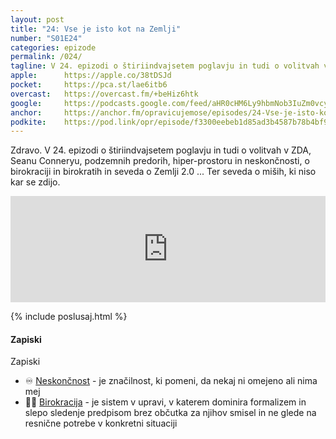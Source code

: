 ```yaml
---
layout: post
title: "24: Vse je isto kot na Zemlji"
number: "S01E24"
categories: epizode
permalink: /024/
tagline: V 24. epizodi o štiriindvajsetem poglavju in tudi o volitvah v ZDA, Seanu Conneryu, podzemnih predorih, hiper-prostoru in neskončnosti, o birokraciji in birokratih in o Zemlji 2.0. Ter seveda o miših.
apple:		https://apple.co/38tDSJd
pocket:		https://pca.st/lae6itb6
overcast:	https://overcast.fm/+beHiz6htk
google:		https://podcasts.google.com/feed/aHR0cHM6Ly9hbmNob3IuZm0vcy8yMmI1YTUwMC9wb2RjYXN0L3Jzcw/episode/NmM5N2MzZTctOGM2My00MGQzLTgzYzMtZGE1NjZlNzFhYmEw?sa=X&ved=0CAUQkfYCahcKEwiot7D3gK_4AhUAAAAAHQAAAAAQCg
anchor:		https://anchor.fm/opravicujemose/episodes/24-Vse-je-isto-kot-na-Zemlji-em6s0o
podkite:	https://pod.link/opr/episode/f3300eebeb1d85ad3b4587b78b4bf9d1
---
```


Zdravo. V 24. epizodi o štiriindvajsetem poglavju in tudi o volitvah v ZDA, Seanu Conneryu, podzemnih predorih, hiper-prostoru in neskončnosti, o birokraciji in birokratih in seveda o Zemlji 2.0 ... Ter seveda o miših, ki niso kar se zdijo.

<iframe src="https://www.listennotes.com/podcasts/opravičujemo-se-za/24-vse-je-isto-kot-na-zemlji-zXw3fZa9LGR/embed/" height="170px" width="100%" style="width: 1px; min-width: 100%;" loading="lazy" frameborder="0" scrolling="no"></iframe>

{% include poslusaj.html %}

#### Zapiski

Zapiski
- ♾ [Neskončnost](https://sl.wikipedia.org/wiki/Neskončnost) - je značilnost, ki pomeni, da nekaj ni omejeno ali nima mej
- 👩‍🏫 [Birokracija](https://sl.wikipedia.org/wiki/Birokracija) - je sistem v upravi, v katerem dominira formalizem in slepo sledenje predpisom brez občutka za njihov smisel in ne glede na resnične potrebe v konkretni situaciji